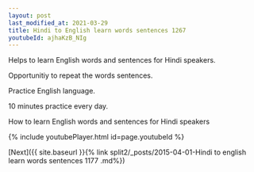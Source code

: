 ```yaml
---
layout: post
last_modified_at: 2021-03-29
title: Hindi to English learn words sentences 1267 
youtubeId: ajhaKzB_NIg
---
```

 
 
Helps to learn English words and sentences for Hindi speakers.

Opportunitiy to repeat the words sentences. 

Practice English language. 
 
10 minutes practice every day. 
 
How to learn English words and sentences for Hindi speakers 
 
{% include youtubePlayer.html id=page.youtubeId %}
 
 
[Next]({{ site.baseurl }}{% link  split2/_posts/2015-04-01-Hindi to english learn words sentences 1177 .md%})
 
